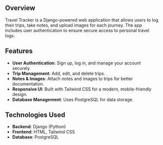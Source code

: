 <h2>Overview</h2>
<p>Travel Tracker is a Django-powered web application that allows users to log their trips, take notes, and upload images for each journey. The app includes user authentication to ensure secure access to personal travel logs.</p>

<h2>Features</h2>
<ul>
    <li><strong>User Authentication</strong>: Sign up, log in, and manage your account securely.</li>
    <li><strong>Trip Management</strong>: Add, edit, and delete trips.</li>
    <li><strong>Notes & Images</strong>: Attach notes and images to trips for better documentation.</li>
    <li><strong>Responsive UI</strong>: Built with Tailwind CSS for a modern, mobile-friendly design.</li>
    <li><strong>Database Management</strong>: Uses PostgreSQL for data storage.</li>
</ul>

<h2>Technologies Used</h2>
<ul>
    <li><strong>Backend</strong>: Django (Python)</li>
    <li><strong>Frontend</strong>: HTML, Tailwind CSS</li>
    <li><strong>Database</strong>: PostgreSQL</li>
</ul>
